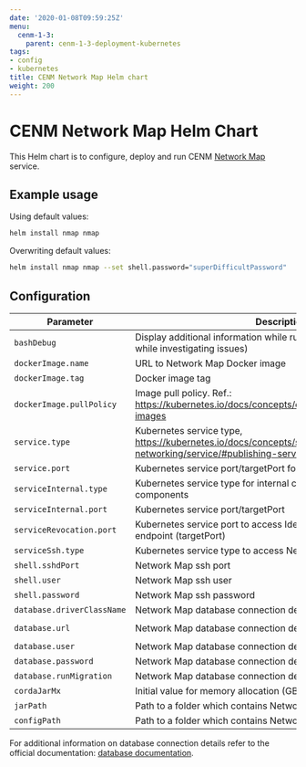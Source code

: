 ```yaml
---
date: '2020-01-08T09:59:25Z'
menu:
  cenm-1-3:
    parent: cenm-1-3-deployment-kubernetes
tags:
- config
- kubernetes
title: CENM Network Map Helm chart
weight: 200
---
```


# CENM Network Map Helm Chart

This Helm chart is to configure, deploy and run CENM [Network Map](network-map.md) service.

## Example usage

Using default values:

```bash
helm install nmap nmap
```

Overwriting default values:

```bash
helm install nmap nmap --set shell.password="superDifficultPassword"
```

## Configuration

| Parameter                     | Description                                              | Default value         |
| ----------------------------- | -------------------------------------------------------- | --------------------- |
| `bashDebug`                   | Display additional information while running bash scripts (useful while investigating issues) | `false` |
| `dockerImage.name`            | URL to Network Map Docker image                     | `acrcenm.azurecr.io/nmap/nmap` |
| `dockerImage.tag`             | Docker image tag | `1.2` |
| `dockerImage.pullPolicy`      | Image pull policy. Ref.: https://kubernetes.io/docs/concepts/containers/images/#updating-images | `Always` |
| `service.type`                | Kubernetes service type, https://kubernetes.io/docs/concepts/services-networking/service/#publishing-services-service-types | `LoadBalancer` |
| `service.port`                | Kubernetes service port/targetPort for external communication | `10000` |
| `serviceInternal.type`        | Kubernetes service type for internal communication between CENM components | `LoadBalancer` |
| `serviceInternal.port`        | Kubernetes service port/targetPort | `5052` |
| `serviceRevocation.port`      | Kubernetes service port to access Identity Manager's revocation endpoint (targetPort) | `5053` |
| `serviceSsh.type`             | Kubernetes service type to access Network Map ssh console | `LoadBalancer` |
| `shell.sshdPort`              | Network Map ssh port | `2222` |
| `shell.user`                  | Network Map ssh user | `nmap` |
| `shell.password`              | Network Map ssh password | `nmapP` |
| `database.driverClassName`    | Network Map database connection details | `org.h2.Driver` |
| `database.url`                | Network Map database connection details | `jdbc:h2:file:./h2/networkmap-persistence;DB_CLOSE_ON_EXIT=FALSE;LOCK_TIMEOUT=10000;WRITE_DELAY=0;AUTO_SERVER_PORT=0` |
| `database.user`               | Network Map database connection details | `example-db-user` |
| `database.password`           | Network Map database connection details | `example-db-password` |
| `database.runMigration`       | Network Map database connection details | `true` |
| `cordaJarMx`                  | Initial value for memory allocation (GB) | `1` |
| `jarPath`                     | Path to a folder which contains Network Map jar files | `bin` |
| `configPath`                  | Path to a folder which contains Network Map configuration file | `etc` |

For additional information on database connection details refer to the official documentation: [database documentation](config-database.md).
